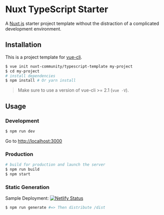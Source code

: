 # Nuxt TypeScript Starter

A [Nuxt.js](https://github.com/nuxt/nuxt.js) starter project template without the distraction of a complicated development environment.

## Installation

This is a project template for [vue-cli](https://github.com/vuejs/vue-cli).

``` bash
$ vue init nuxt-community/typescript-template my-project
$ cd my-project
# install dependencies
$ npm install # Or yarn install
```

> Make sure to use a version of vue-cli >= 2.1 (`vue -V`).

## Usage

### Development

``` bash
$ npm run dev
```

Go to [http://localhost:3000](http://localhost:3000)

### Production

``` bash
# build for production and launch the server
$ npm run build
$ npm start
```

### Static Generation

Sample Deployment: [![Netlify Status](https://api.netlify.com/api/v1/badges/e5bf3478-1cb8-44c4-8aeb-040083bd39ca/deploy-status)](https://app.netlify.com/sites/nuxt-ts-template/deploys)

``` bash
$ npm run generate #=> Then distribute /dist
```
